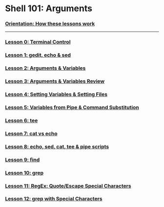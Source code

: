 # Shell 101: Arguments

### [Orientation: How these lessons work](https://github.com/inkVerb/vip/blob/master/101/Orientation.md)

___

### [Lesson 0: Terminal Control](https://github.com/inkVerb/vip/blob/master/101/Lesson-00.md)

### [Lesson 1: gedit, echo & sed](https://github.com/inkVerb/vip/blob/master/101/Lesson-01.md)

### [Lesson 2: Arguments & Variables](https://github.com/inkVerb/vip/blob/master/101/Lesson-02.md)

### [Lesson 3: Arguments & Variables Review](https://github.com/inkVerb/vip/blob/master/101/Lesson-03.md)

### [Lesson 4: Setting Variables & Setting Files](https://github.com/inkVerb/vip/blob/master/101/Lesson-04.md)

### [Lesson 5: Variables from Pipe & Command Substitution](https://github.com/inkVerb/vip/blob/master/101/Lesson-05.md)

### [Lesson 6: tee](https://github.com/inkVerb/vip/blob/master/101/Lesson-06.md)

### [Lesson 7: cat vs echo](https://github.com/inkVerb/vip/blob/master/101/Lesson-07.md)

### [Lesson 8: echo, sed, cat, tee & pipe scripts](https://github.com/inkVerb/vip/blob/master/101/Lesson-08.md)

### [Lesson 9: find](https://github.com/inkVerb/vip/blob/master/101/Lesson-09.md)

### [Lesson 10: grep](https://github.com/inkVerb/vip/blob/master/101/Lesson-10.md)

### [Lesson 11: RegEx: Quote/Escape Special Characters](https://github.com/inkVerb/vip/blob/master/101/Lesson-11.md)

### [Lesson 12: grep with Special Characters](https://github.com/inkVerb/vip/blob/master/101/Lesson-12.md)
